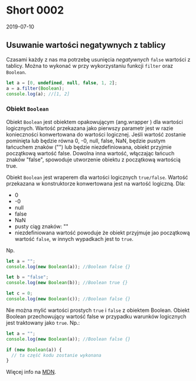 # Short 0002

2019-07-10

## Usuwanie wartości negatywnych z tablicy

Czasami każdy z nas ma potrzebę usunięcia _negatywnych_ `false` wartości z tablicy. Można to wykonać w przy wykorzystaniu funkcji `filter` oraz `Boolean`.

```js
let a = [0, undefined, null, false, 1, 2];
a = a.filter(Boolean);
console.log(a); //[1, 2]
```

### Obiekt `Boolean`

Obiekt `Boolean` jest obiektem opakowującym (ang.wrapper ) dla wartości logicznych.
Wartość przekazana jako pierwszy parametr jest w razie konieczności konwertowana do wartości logicznej. Jeśli wartość zostanie pominięta lub będzie równa 0, -0, null, false, NaN, będzie pustym łańcuchem znaków ("") lub będzie niezdefiniowana, obiekt przyjmie początkową wartość false. Dowolna inna wartość, włączając łańcuch znaków "false", spowoduje utworzenie obiektu z początkową wartością true.

Obiekt `Boolean` jest wraperem dla wartości logicznych `true/false`. Wartość przekazana w konstruktorze konwertowana jest na wartość logiczną.
Dla:

- 0
- -0
- null
- false
- NaN
- pusty ciąg znaków: ""
- niezdefiniowana wartość
  powoduje że obiekt przyjmuje jao początkową wartość `false`, w innych wypadkach jest to `true`.

Np.

```js
let a = "";
console.log(new Boolean(a)); //Boolean false {}

let b = "false";
console.log(new Boolean(b)); //Boolean true {}

let c = 0;
console.log(new Boolean(c)); //Boolean false {}
```

Nie można mylić wartości prostych `true` i `false` z obiektem Boolean. Obiekt Boolean przechowujący wartość false w przypadku warunków logicznych jest traktowany jako `true`.
Np.:

```js
let a = "";
console.log(new Boolean(a)); //Boolean false {}

if (new Boolean(a)) {
  // ta część kodu zostanie wykonana
}
```

Więcej info na [MDN](https://developer.mozilla.org/pl/docs/Web/JavaScript/Referencje/Obiekty/Boolean).
